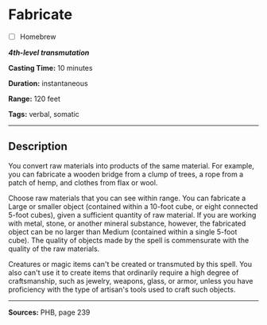 # Fabricate

- [ ] Homebrew

***4th-level transmutation***

**Casting Time:** 10 minutes

**Duration:** instantaneous

**Range:** 120 feet

**Tags:** verbal, somatic

---

## Description
You convert raw materials into products of the same material.
For example, you can fabricate a wooden bridge from a clump of trees, a rope from a patch of hemp, and clothes from flax or wool.

Choose raw materials that you can see within range.
You can fabricate a Large or smaller object (contained within a 10-foot cube, or eight connected 5-foot cubes), given a sufficient quantity of raw material.
If you are working with metal, stone, or another mineral substance, however, the fabricated object can be no larger than Medium (contained within a single 5-foot cube).
The quality of objects made by the spell is commensurate with the quality of the raw materials.

Creatures or magic items can't be created or transmuted by this spell.
You also can't use it to create items that ordinarily require a high degree of craftsmanship, such as jewelry, weapons, glass, or armor, unless you have proficiency with the type of artisan's tools used to craft such objects.

---

**Sources:** PHB, page 239
